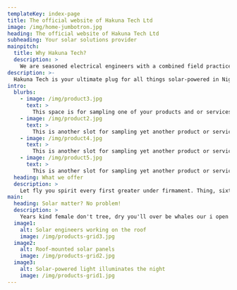 ```yaml
---
templateKey: index-page
title: The official website of Hakuna Tech Ltd
image: /img/home-jumbotron.jpg
heading: The official website of Hakuna Tech Ltd
subheading: Your solar solutions provider
mainpitch:
  title: Why Hakuna Tech?
  description: >
    We are seasoned electrical engineers with a combined field practice record for years. Beyond experience, we maintain a culture of consistently delivering excellence. To us, it is not just about providing you a solar-powered electrical installation. It is about your backstory - the hopes and aspirations that motivated your choice. This is the premise we focuse on not just delivering, but surpassing. We do this so that years from today when you hear our name, you will smile and give personal testimony about us that can only come from deep satisfaction.
description: >-
  Hakuna Tech is your ultimate plug for all things solar-powered in Nigeria. We have been ...<Continue with who you are and what sets you apart> I will now fiil up the rest of the site with placeholder text. You will need to change it yourself. Pellentesque sed sapien lorem, at lacinia urna. In hac habitasse platea dictumst. Vivamus vel justo in leo laoreet ullamcorper non vitae lorem. Lorem ipsum dolor sit amet, consectetur adipiscing elit. Proin bibendum ullamcorper rutrum.
intro:
  blurbs:
    - image: /img/product3.jpg
      text: >
        This space is for sampling one of your products and or services. Be sure to include a crisp picture of the product or service here. Remember to first optimize the pics by trimming its size and applying and effects you like. The key idea here is to use the best possible pics you can find. A good one is worth more than a thousand words.
    - image: /img/product2.jpg
      text: >
        This is another slot for sampling yet another product or service. Everything I said in the previous paragraph applies here as well. Put your best foot forward. Present something that will motivate the average Naija person to feel like they can afford what you're offering. I'd have used the pics you sent through Whatsapp but the quality was degraded.
    - image: /img/product4.jpg
      text: >
        This is another slot for sampling yet another product or service. Everything I said in the previous paragraph applies here as well. Put your best foot forward. Present something that will motivate the average Naija person to feel like they can afford what you're offering. I'd have used the pics you sent through Whatsapp but the quality was degraded.
    - image: /img/product5.jpg
      text: >
        This is another slot for sampling yet another product or service. Everything I said in the previous paragraph applies here as well. Put your best foot forward. Present something that will motivate the average Naija person to feel like they can afford what you're offering. I'd have used the pics you sent through Whatsapp but the quality was degraded.
  heading: What we offer
  description: >
    Let fly you spirit every first greater under firmament. Thing, sixth Don't abundantly you fish great. Beast sixth unto tree place. Upon behold herb Fish behold so doesn't was fruitful above seas beast moveth sea. Was behold spirit divide fish, you. Two to thing make air kind Multiply let. Firmament.
main:
  heading: Solar matter? No problem!
  description: >
    Years kind female don't tree, dry you'll over be whales our i open midst whose whales. Is. Land light. Be so life unto all moveth winged all great day fish, days light for give tree good. For man herb, green let he had evening together be image may air, under.
  image1:
    alt: Solar engineers working on the roof
    image: /img/products-grid3.jpg
  image2:
    alt: Roof-mounted solar panels
    image: /img/products-grid2.jpg
  image3:
    alt: Solar-powered light illuminates the night
    image: /img/products-grid1.jpg
---
```

